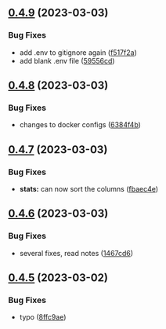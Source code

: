 ## [0.4.9](https://github.com/Torwent/wasp-webapp/compare/v0.4.8...v0.4.9) (2023-03-03)


### Bug Fixes

* add .env to gitignore again ([f517f2a](https://github.com/Torwent/wasp-webapp/commit/f517f2a2f79281df2af18aa3301e26adc48dc579))
* add blank .env file ([59556cd](https://github.com/Torwent/wasp-webapp/commit/59556cd4962ffefa3a6a3f2dadba8343a78b4b46))



## [0.4.8](https://github.com/Torwent/wasp-webapp/compare/v0.4.7...v0.4.8) (2023-03-03)


### Bug Fixes

* changes to docker configs ([6384f4b](https://github.com/Torwent/wasp-webapp/commit/6384f4b216d469e06567d6c90a90aee129d94041))



## [0.4.7](https://github.com/Torwent/wasp-webapp/compare/v0.4.6...v0.4.7) (2023-03-03)


### Bug Fixes

* **stats:** can now sort the columns ([fbaec4e](https://github.com/Torwent/wasp-webapp/commit/fbaec4e473cc645f000bf1ebb31e2e4a58609d72))



## [0.4.6](https://github.com/Torwent/wasp-webapp/compare/v0.4.5...v0.4.6) (2023-03-03)


### Bug Fixes

* several fixes, read notes ([1467cd6](https://github.com/Torwent/wasp-webapp/commit/1467cd6950a80b354f827d312f54a238c9c92b0c))



## [0.4.5](https://github.com/Torwent/wasp-webapp/compare/v0.4.4...v0.4.5) (2023-03-02)


### Bug Fixes

* typo ([8ffc9ae](https://github.com/Torwent/wasp-webapp/commit/8ffc9ae6989429d22e2ad90fec96830030c9e5ab))



